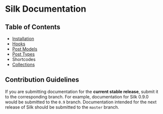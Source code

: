 # Silk Documentation

## Table of Contents
- [Installation](installation.md)
- [Hooks](hooks.md)
- [Post Models](post-models.md)
- [Post Types](post-types.md)
- Shortcodes
- [Collections](collections.md)

## Contribution Guidelines

If you are submitting documentation for the **current stable release**, submit it to the corresponding branch. For example, documentation for Silk 0.9.0 would be submitted to the `0.9` branch. Documentation intended for the next release of Silk should be submitted to the `master` branch.
